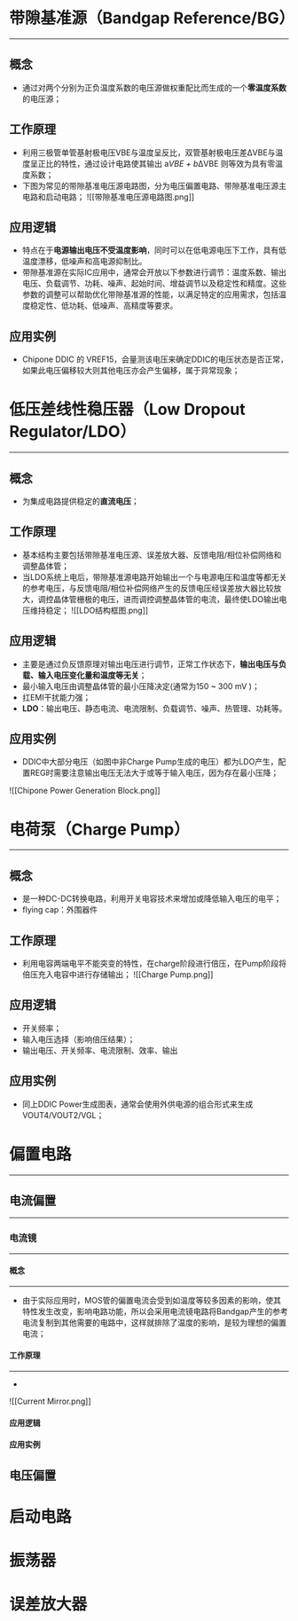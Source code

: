 # 带隙基准源（Bandgap Reference/BG）
---
## 概念

- 通过对两个分别为正负温度系数的电压源做权重配比而生成的一个**零温度系数**的电压源；
## 工作原理

- 利用三极管单管基射极电压VBE与温度呈反比，双管基射极电压差ΔVBE与温度呈正比的特性，通过设计电路使其输出  a*VBE + b*ΔVBE 则等效为具有零温度系数；
- 下图为常见的带隙基准电压源电路图，分为电压偏置电路、带隙基准电压源主电路和启动电路；
![[带隙基准电压源电路图.png]]
## 应用逻辑

- 特点在于**电源输出电压不受温度影响**，同时可以在低电源电压下工作，具有低温度漂移，低噪声和高电源抑制比。
- 带隙基准源在实际IC应用中，通常会开放以下参数进行调节：温度系数、输出电压、负载调节、功耗、噪声、起始时间、增益调节以及稳定性和精度。这些参数的调整可以帮助优化带隙基准源的性能，以满足特定的应用需求，包括温度稳定性、低功耗、低噪声、高精度等要求。
## 应用实例

- Chipone DDIC 的 VREF15，会量测该电压来确定DDIC的电压状态是否正常，如果此电压偏移较大则其他电压亦会产生偏移，属于异常现象；


# 低压差线性稳压器（Low Dropout Regulator/LDO）
---
## 概念

- 为集成电路提供稳定的**直流电压**；
## 工作原理

- 基本结构主要包括带隙基准电压源、误差放大器、反馈电阻/相位补偿网络和调整晶体管；
- 当LDO系统上电后，带隙基准源电路开始输出一个与电源电压和温度等都无关的参考电压，与反馈电阻/相位补偿网络产生的反馈电压经误差放大器比较放大，调控晶体管栅极的电压，进而调控调整晶体管的电流，最终使LDO输出电压维持稳定；
![[LDO结构框图.png]]
## 应用逻辑

- 主要是通过负反馈原理对输出电压进行调节，正常工作状态下，**输出电压与负载、输入电压变化量和温度等无关**；
- 最小输入电压由调整晶体管的最小压降决定(通常为150 ~ 300 mV )；
- 扛EMI干扰能力强；
- **LDO**：输出电压、静态电流、电流限制、负载调节、噪声、热管理、功耗等。
## 应用实例

- DDIC中大部分电压（如图中非Charge Pump生成的电压）都为LDO产生，配置REG时需要注意输出电压无法大于或等于输入电压，因为存在最小压降；

![[Chipone Power Generation Block.png]]

# 电荷泵（Charge Pump）
---
## 概念

- 是一种DC-DC转换电路，利用开关电容技术来增加或降低输入电压的电平；
- flying cap：外围器件
## 工作原理

- 利用电容两端电平不能突变的特性，在charge阶段进行倍压，在Pump阶段将倍压充入电容中进行存储输出；
![[Charge Pump.png]]
## 应用逻辑

- 开关频率；
- 输入电压选择（影响倍压结果）；
- 输出电压、开关频率、电流限制、效率、输出
## 应用实例

- 同上DDIC Power生成图表，通常会使用外供电源的组合形式来生成VOUT4/VOUT2/VGL；


# 偏置电路
---
## 电流偏置
---
### 电流镜
---
#### 概念
---
- 由于实际应用时，MOS管的偏置电流会受到如温度等较多因素的影响，使其特性发生改变，影响电路功能，所以会采用电流镜电路将Bandgap产生的参考电流复制到其他需要的电路中，这样就排除了温度的影响，是较为理想的偏置电流；
#### 工作原理
---
- 
![[Current Mirror.png]]

#### 应用逻辑

#### 应用实例


## 电压偏置




# 启动电路


# 振荡器


# 误差放大器


